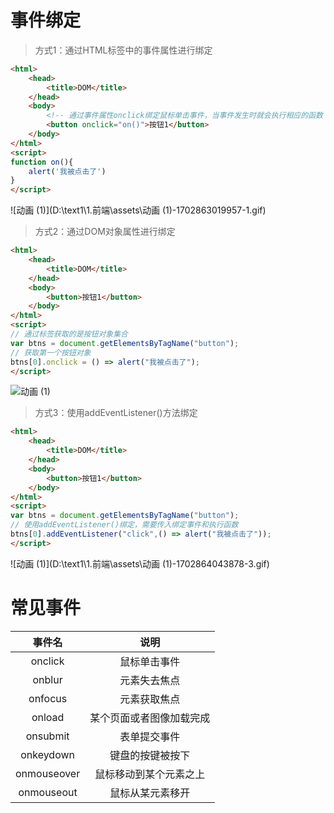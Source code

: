 # 事件绑定

> 方式1：通过HTML标签中的事件属性进行绑定

```html
<html>
	<head>
		<title>DOM</title>
	</head>
	<body>
        <!-- 通过事件属性onclick绑定鼠标单击事件，当事件发生时就会执行相应的函数 -->
		<button onclick="on()">按钮1</button>
	</body>
</html>
<script>
function on(){
	alert('我被点击了')
}
</script>
```

![动画 (1)](D:\text1\1.前端\assets\动画 (1)-1702863019957-1.gif)

> 方式2：通过DOM对象属性进行绑定

```html
<html>
	<head>
		<title>DOM</title>
	</head>
	<body>
		<button>按钮1</button>
	</body>
</html>
<script>
// 通过标签获取的是按钮对象集合
var btns = document.getElementsByTagName("button");
// 获取第一个按钮对象
btns[0].onclick = () => alert("我被点击了");
</script>
```

![动画 (1)](file://D:\text1\%E5%89%8D%E7%AB%AF\assets\%E5%8A%A8%E7%94%BB%20(1)-1702863019957-1.gif?lastModify=1702863634)

> 方式3：使用addEventListener()方法绑定

```html
<html>
	<head>
		<title>DOM</title>
	</head>
	<body>
		<button>按钮1</button>
	</body>
</html>
<script>
var btns = document.getElementsByTagName("button");
// 使用addEventListener()绑定，需要传入绑定事件和执行函数
btns[0].addEventListener("click",() => alert("我被点击了"));
</script>
```

![动画 (1)](D:\text1\1.前端\assets\动画 (1)-1702864043878-3.gif)



# 常见事件

|   事件名    |           说明           |
| :---------: | :----------------------: |
|   onclick   |       鼠标单击事件       |
|   onblur    |       元素失去焦点       |
|   onfocus   |       元素获取焦点       |
|   onload    | 某个页面或者图像加载完成 |
|  onsubmit   |       表单提交事件       |
|  onkeydown  |     键盘的按键被按下     |
| onmouseover |  鼠标移动到某个元素之上  |
| onmouseout  |     鼠标从某元素移开     |

